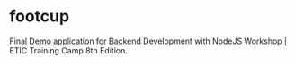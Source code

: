 # footcup

Final Demo application for Backend Development with NodeJS Workshop | ETIC Training Camp 8th Edition.
